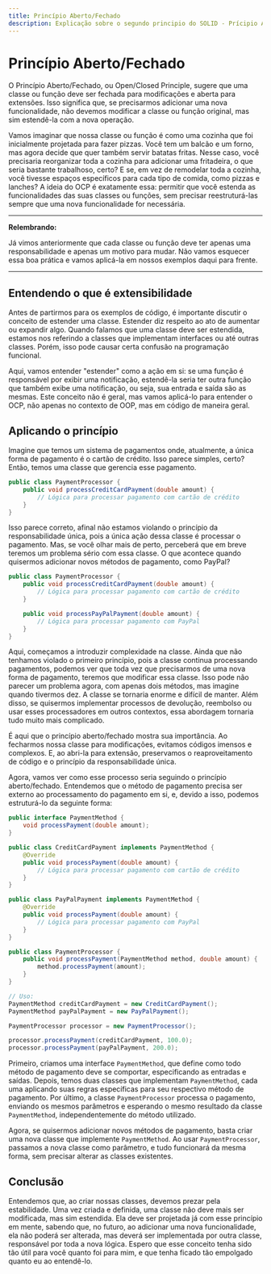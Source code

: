 ```yaml
---
title: Princípio Aberto/Fechado
description: Explicação sobre o segundo principio do SOLID - Prícipio Aberto/Fechado
---
```


# Princípio Aberto/Fechado

O Princípio Aberto/Fechado, ou Open/Closed Principle, sugere que uma classe ou função deve ser fechada para modificações e aberta para extensões. Isso significa que, se precisarmos adicionar uma nova funcionalidade, não devemos modificar a classe ou função original, mas sim estendê-la com a nova operação. 

Vamos imaginar que nossa classe ou função é como uma cozinha que foi inicialmente projetada para fazer pizzas. Você tem um balcão e um forno, mas agora decide que quer também servir batatas fritas. Nesse caso, você precisaria reorganizar toda a cozinha para adicionar uma fritadeira, o que seria bastante trabalhoso, certo? E se, em vez de remodelar toda a cozinha, você tivesse espaços específicos para cada tipo de comida, como pizzas e lanches? A ideia do OCP é exatamente essa: permitir que você estenda as funcionalidades das suas classes ou funções, sem precisar reestruturá-las sempre que uma nova funcionalidade for necessária.

---

**Relembrando:** 

Já vimos anteriormente que cada classe ou função deve ter apenas uma responsabilidade e apenas um motivo para mudar. Não vamos esquecer essa boa prática e vamos aplicá-la em nossos exemplos daqui para frente.

---

## Entendendo o que é extensibilidade

Antes de partirmos para os exemplos de código, é importante discutir o conceito de estender uma classe. Estender diz respeito ao ato de aumentar ou expandir algo. Quando falamos que uma classe deve ser estendida, estamos nos referindo a classes que implementam interfaces ou até outras classes. Porém, isso pode causar certa confusão na programação funcional. 

Aqui, vamos entender "estender" como a ação em si: se uma função é responsável por exibir uma notificação, estendê-la seria ter outra função que também exibe uma notificação, ou seja, sua entrada e saída são as mesmas. Este conceito não é geral, mas vamos aplicá-lo para entender o OCP, não apenas no contexto de OOP, mas em código de maneira geral.

## Aplicando o princípio

Imagine que temos um sistema de pagamentos onde, atualmente, a única forma de pagamento é o cartão de crédito. Isso parece simples, certo? Então, temos uma classe que gerencia esse pagamento.

```java
public class PaymentProcessor {
    public void processCreditCardPayment(double amount) {
        // Lógica para processar pagamento com cartão de crédito
    }
}
```

Isso parece correto, afinal não estamos violando o princípio da responsabilidade única, pois a única ação dessa classe é processar o pagamento. Mas, se você olhar mais de perto, perceberá que em breve teremos um problema sério com essa classe. O que acontece quando quisermos adicionar novos métodos de pagamento, como PayPal?

```java
public class PaymentProcessor {
    public void processCreditCardPayment(double amount) {
        // Lógica para processar pagamento com cartão de crédito
    }

    public void processPayPalPayment(double amount) {
        // Lógica para processar pagamento com PayPal
    }
}
```

Aqui, começamos a introduzir complexidade na classe. Ainda que não tenhamos violado o primeiro princípio, pois a classe continua processando pagamentos, podemos ver que toda vez que precisarmos de uma nova forma de pagamento, teremos que modificar essa classe. Isso pode não parecer um problema agora, com apenas dois métodos, mas imagine quando tivermos dez. A classe se tornaria enorme e difícil de manter. Além disso, se quisermos implementar processos de devolução, reembolso ou usar esses processadores em outros contextos, essa abordagem tornaria tudo muito mais complicado.

É aqui que o princípio aberto/fechado mostra sua importância. Ao fecharmos nossa classe para modificações, evitamos códigos imensos e complexos. E, ao abri-la para extensão, preservamos o reaproveitamento de código e o princípio da responsabilidade única.

Agora, vamos ver como esse processo seria seguindo o princípio aberto/fechado. Entendemos que o método de pagamento precisa ser externo ao processamento do pagamento em si, e, devido a isso, podemos estruturá-lo da seguinte forma:

```java
public interface PaymentMethod {
    void processPayment(double amount);
}

public class CreditCardPayment implements PaymentMethod {
    @Override
    public void processPayment(double amount) {
        // Lógica para processar pagamento com cartão de crédito
    }
}

public class PayPalPayment implements PaymentMethod {
    @Override
    public void processPayment(double amount) {
        // Lógica para processar pagamento com PayPal
    }
}

public class PaymentProcessor {
    public void processPayment(PaymentMethod method, double amount) {
        method.processPayment(amount);
    }
}

// Uso:
PaymentMethod creditCardPayment = new CreditCardPayment();
PaymentMethod payPalPayment = new PayPalPayment();

PaymentProcessor processor = new PaymentProcessor();

processor.processPayment(creditCardPayment, 100.0);
processor.processPayment(payPalPayment, 200.0);
```

Primeiro, criamos uma interface `PaymentMethod`, que define como todo método de pagamento deve se comportar, especificando as entradas e saídas. Depois, temos duas classes que implementam `PaymentMethod`, cada uma aplicando suas regras específicas para seu respectivo método de pagamento. Por último, a classe `PaymentProcessor` processa o pagamento, enviando os mesmos parâmetros e esperando o mesmo resultado da classe `PaymentMethod`, independentemente do método utilizado.

Agora, se quisermos adicionar novos métodos de pagamento, basta criar uma nova classe que implemente `PaymentMethod`. Ao usar `PaymentProcessor`, passamos a nova classe como parâmetro, e tudo funcionará da mesma forma, sem precisar alterar as classes existentes.

## Conclusão

Entendemos que, ao criar nossas classes, devemos prezar pela estabilidade. Uma vez criada e definida, uma classe não deve mais ser modificada, mas sim estendida. Ela deve ser projetada já com esse princípio em mente, sabendo que, no futuro, ao adicionar uma nova funcionalidade, ela não poderá ser alterada, mas deverá ser implementada por outra classe, responsável por toda a nova lógica. Espero que esse conceito tenha sido tão útil para você quanto foi para mim, e que tenha ficado tão empolgado quanto eu ao entendê-lo.

